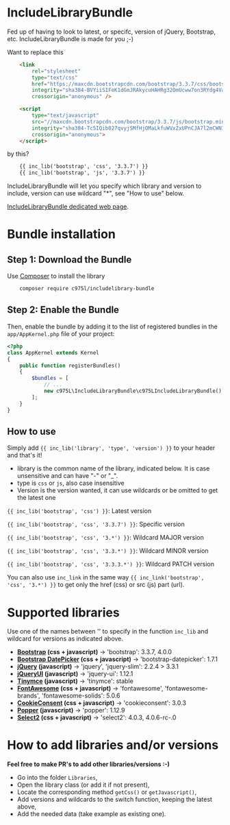 IncludeLibraryBundle
====================

Fed up of having to look to latest, or specifc, version of jQuery, Bootstrap, etc. IncludeLibraryBundle is made for you ;-)

Want to replace this
```html
    <link
        rel="stylesheet"
        type="text/css"
        href="https://maxcdn.bootstrapcdn.com/bootstrap/3.3.7/css/bootstrap.min.css"
        integrity="sha384-BVYiiSIFeK1dGmJRAkycuHAHRg32OmUcww7on3RYdg4Va+PmSTsz/K68vbdEjh4u"
        crossorigin="anonymous" />

    <script
        type="text/javascript"
        src="//maxcdn.bootstrapcdn.com/bootstrap/3.3.7/js/bootstrap.min.js"
        integrity="sha384-Tc5IQib027qvyjSMfHjOMaLkfuWVxZxUPnCJA7l2mCWNIpG9mGCD8wGNIcPD7Txa"
        crossorigin="anonymous">
    </script>
```

by this?
```html
    {{ inc_lib('bootstrap', 'css', '3.3.7') }}
    {{ inc_lib('bootstrap', 'js', '3.3.7') }}
```

IncludeLibraryBundle will let you specify which library and version to include, version can use wildcard "*", see "How to use" below.

[IncludeLibraryBundle dedicated web page](https://975l.com/en/pages/include-library-bundle).

Bundle installation
===================

Step 1: Download the Bundle
---------------------------
Use [Composer](https://getcomposer.org) to install the library
```bash
    composer require c975l/includelibrary-bundle
```

Step 2: Enable the Bundle
-------------------------
Then, enable the bundle by adding it to the list of registered bundles in the `app/AppKernel.php` file of your project:

```php
<?php
class AppKernel extends Kernel
{
    public function registerBundles()
    {
        $bundles = [
            // ...
            new c975L\IncludeLibraryBundle\c975LIncludeLibraryBundle(),
        ];
    }
}
```

How to use
----------
Simply add `{{ inc_lib('library', 'type', 'version') }}` to your header and that's it!
- library is the common name of the library, indicated below. It is case unsensitive and can have "-" or "_".
- type is `css` or `js`, also case insensitive
- Version is the version wanted, it can use wildcards or be omitted to get the latest one

`{{ inc_lib('bootstrap', 'css') }}`: Latest version

`{{ inc_lib('bootstrap', 'css', '3.3.7') }}`: Specific version

`{{ inc_lib('bootstrap', 'css', '3.*') }}`: Wildcard MAJOR version

`{{ inc_lib('bootstrap', 'css', '3.3.*') }}`: Wildcard MINOR version

`{{ inc_lib('bootstrap', 'css', '3.3.3.*') }}`: Wildcard PATCH version

You can also use `inc_link` in the same way `{{ inc_link('bootstrap', 'css', '3.*') }}` to get only the href (css) or src (js) part (url).

Supported libraries
===================
Use one of the names between '' to specify in the function `inc_lib` and wildcard for versions as indicated above.

- **[Bootstrap](http://getbootstrap.com) (css + javascript)** -> 'bootstrap': 3.3.7, 4.0.0
- **[Bootstrap DatePicker](https://github.com/uxsolutions/bootstrap-datepicker) (css + javascript)** -> 'bootstrap-datepicker': 1.7.1
- **[jQuery](https://jquery.com) (javascript)** -> 'jquery', 'jquery-slim': 2.2.4 > 3.3.1
- **[jQueryUI](https://jquery.com/ui) (javascript)** -> 'jquery-ui': 1.12.1
- **[Tinymce](https://www.tinymce.com) (javascript)** -> 'tinymce': stable
- **[FontAwesome](https://fontawesome.com) (css + javascript)** -> 'fontawesome', 'fontawesome-brands', 'fontawesome-solids': 5.0.6
- **[CookieConsent](https://cookieconsent.insites.com) (css + javascript)** -> 'cookieconsent': 3.0.3
- **[Popper](https://popper.js.org) (javascript)** -> 'popper': 1.12.9
- **[Select2](https://select2.org) (css + javascript)** -> 'select2': 4.0.3, 4.0.6-rc-.0

How to add libraries and/or versions
====================================
**Feel free to make PR's to add other libraries/versions :-)**

- Go into the folder `Libraries`,
- Open the library class (or add it if not present),
- Locate the corresponding method `getCss()` or `getJavascript()`,
- Add versions and wildcards to the switch function, keeping the latest above,
- Add the needed data (take example as existing one).
